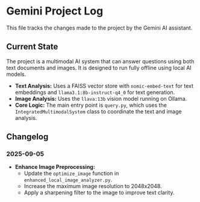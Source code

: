 # Gemini Project Log

This file tracks the changes made to the project by the Gemini AI assistant.

## Current State

The project is a multimodal AI system that can answer questions using both text documents and images. It is designed to run fully offline using local AI models.

-   **Text Analysis:** Uses a FAISS vector store with `nomic-embed-text` for text embeddings and `llama3.1:8b-instruct-q4_0` for text generation.
-   **Image Analysis:** Uses the `llava:13b` vision model running on Ollama.
-   **Core Logic:** The main entry point is `query.py`, which uses the `IntegratedMultimodalSystem` class to coordinate the text and image analysis.

## Changelog

### 2025-09-05

-   **Enhance Image Preprocessing:**
    -   Update the `optimize_image` function in `enhanced_local_image_analyzer.py`.
    -   Increase the maximum image resolution to 2048x2048.
    -   Apply a sharpening filter to the image to improve text clarity.
